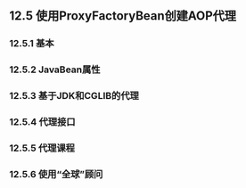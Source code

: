 ## 12.5 使用ProxyFactoryBean创建AOP代理

### 12.5.1 基本

### 12.5.2  JavaBean属性

### 12.5.3 基于JDK和CGLIB的代理

### 12.5.4 代理接口

### 12.5.5 代理课程

### 12.5.6 使用“全球”顾问



